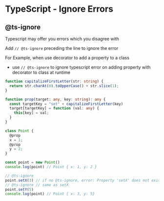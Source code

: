 # TypeScript - Ignore Errors

## @ts-ignore

Typescript may offer you errors which you disagree with

Add `// @ts-ignore` preceding the line to ignore the error

For Example, when use decorator to add a property to a class

- use `// @ts-ignore` to ignore typescript error on adding property with decorator to class at runtime

```ts
function capitalizeFirstLetter(str: string) {
  return str.charAt(0).toUpperCase() + str.slice(1);
}

function prop(target: any, key: string): any {
  const targetKey = "set" + capitalizeFirstLetter(key)
  target[targetKey] = function (val: any) { 
    this[key] = val;
  }
}

class Point {
  @prop
  x = 1;
  @prop
  y = 2;
}

const point = new Point()
console.log(point) // Point { x: 1, y: 2 }

// @ts-ignore
point.setX(3) // if no @ts-ignore, error: Property 'setX' does not exist on type 'Point'.
// @ts-ignore // same as setX
point.setY(5)
console.log(point) // Point { x: 3, y: 5}
```



